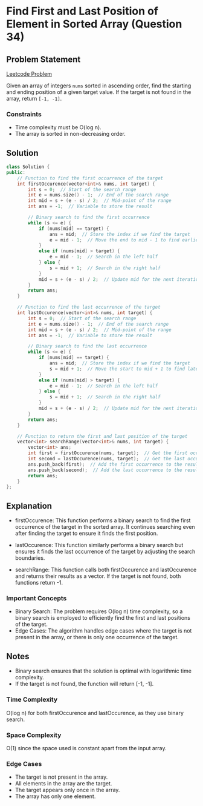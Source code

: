 # Find First and Last Position of Element in Sorted Array (Question 34)

## Problem Statement

[Leetcode Problem](https://leetcode.com/problems/find-first-and-last-position-of-element-in-sorted-array/)

Given an array of integers `nums` sorted in ascending order, find the starting and ending position of a given target value. If the target is not found in the array, return `[-1, -1]`.

### Constraints

-   Time complexity must be O(log n).
-   The array is sorted in non-decreasing order.

## Solution

```cpp
class Solution {
public:
    // Function to find the first occurrence of the target
    int firstOccurence(vector<int>& nums, int target) {
        int s = 0;  // Start of the search range
        int e = nums.size() - 1;  // End of the search range
        int mid = s + (e - s) / 2;  // Mid-point of the range
        int ans = -1;  // Variable to store the result

        // Binary search to find the first occurrence
        while (s <= e) {
            if (nums[mid] == target) {
                ans = mid;  // Store the index if we find the target
                e = mid - 1;  // Move the end to mid - 1 to find earlier occurrence
            }
            else if (nums[mid] > target) {
                e = mid - 1;  // Search in the left half
            } else {
                s = mid + 1;  // Search in the right half
            }
            mid = s + (e - s) / 2;  // Update mid for the next iteration
        }
        return ans;
    }

    // Function to find the last occurrence of the target
    int lastOccurence(vector<int>& nums, int target) {
        int s = 0;  // Start of the search range
        int e = nums.size() - 1;  // End of the search range
        int mid = s + (e - s) / 2;  // Mid-point of the range
        int ans = -1;  // Variable to store the result

        // Binary search to find the last occurrence
        while (s <= e) {
            if (nums[mid] == target) {
                ans = mid;  // Store the index if we find the target
                s = mid + 1;  // Move the start to mid + 1 to find later occurrence
            }
            else if (nums[mid] > target) {
                e = mid - 1;  // Search in the left half
            } else {
                s = mid + 1;  // Search in the right half
            }
            mid = s + (e - s) / 2;  // Update mid for the next iteration
        }
        return ans;
    }

    // Function to return the first and last position of the target
    vector<int> searchRange(vector<int>& nums, int target) {
        vector<int> ans;
        int first = firstOccurence(nums, target);  // Get the first occurrence
        int second = lastOccurence(nums, target);  // Get the last occurrence
        ans.push_back(first);  // Add the first occurrence to the result
        ans.push_back(second);  // Add the last occurrence to the result
        return ans;
    }
};
```

## Explanation

-   firstOccurence: This function performs a binary search to find the first occurrence of the target in the sorted array. It continues searching even after finding the target to ensure it finds the first position.

-   lastOccurence: This function similarly performs a binary search but ensures it finds the last occurrence of the target by adjusting the search boundaries.

-   searchRange: This function calls both firstOccurence and lastOccurence and returns their results as a vector. If the target is not found, both functions return -1.

### Important Concepts

-   Binary Search: The problem requires O(log n) time complexity, so a binary search is employed to efficiently find the first and last positions of the target.
-   Edge Cases: The algorithm handles edge cases where the target is not present in the array, or there is only one occurrence of the target.

## Notes

-   Binary search ensures that the solution is optimal with logarithmic time complexity.
-   If the target is not found, the function will return [-1, -1].

### Time Complexity

O(log n) for both firstOccurence and lastOccurence, as they use binary search.

### Space Complexity

O(1) since the space used is constant apart from the input array.

### Edge Cases

-   The target is not present in the array.
-   All elements in the array are the target.
-   The target appears only once in the array.
-   The array has only one element.
